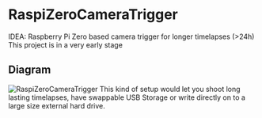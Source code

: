 # RaspiZeroCameraTrigger
IDEA: Raspberry Pi Zero based camera trigger for longer timelapses (>24h)
This project is in a very early stage

## Diagram
![RaspiZeroCameraTrigger](https://docs.google.com/drawings/d/e/2PACX-1vT5weslTidRPSJCvpYUImLRsXpfS3BpEtz_6-tHlHpoEV47kLwrCQ8RtUFAirIn_zbnAR6ST9u-pMoG/pub?w=1379&amp;h=1078)
This kind of setup would let you shoot long lasting timelapses, have swappable USB Storage or write directly on to a large size external hard drive.

